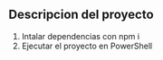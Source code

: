 ## Descripcion del proyecto
1. Intalar dependencias con npm i
2. Ejecutar el proyecto en PowerShell
